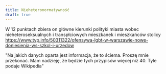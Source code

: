 ```yaml
---
title: Nieheteronormatywność
draft: true
---
```


W 12 punktach zbiera on główne kierunki polityki miasta wobec nieheteroseksualnych i transpłciowych mieszkanek i mieszkańców stolicy https://www.tvp.info/50311322/ofensywa-lgbt-w-warszawie-nowe-doniesienia-ws-szkol-i-urzedow

"Na jakich danych oparta jest informacja, że to ściema. Proszę mnie przekonać. Mam nadzieję, że będzie tych przypisów więcej niż 40. Tyle podaje Wikipedia"
